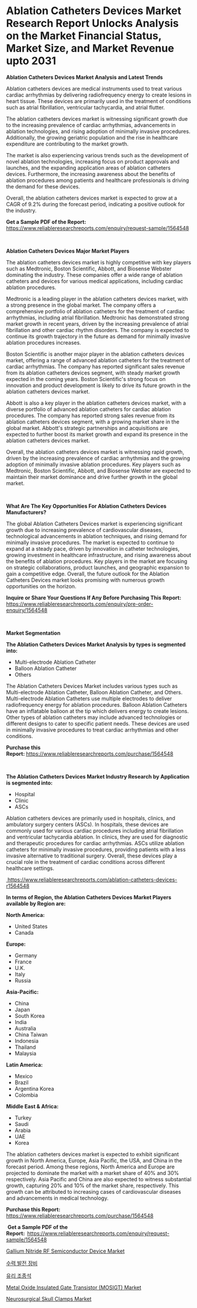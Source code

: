 <p><h1>Ablation Catheters Devices Market Research Report Unlocks Analysis on the Market Financial Status, Market Size, and Market Revenue upto 2031</h1></p><p><strong>Ablation Catheters Devices Market Analysis and Latest Trends</strong></p>
<p><p>Ablation catheters devices are medical instruments used to treat various cardiac arrhythmias by delivering radiofrequency energy to create lesions in heart tissue. These devices are primarily used in the treatment of conditions such as atrial fibrillation, ventricular tachycardia, and atrial flutter.</p><p>The ablation catheters devices market is witnessing significant growth due to the increasing prevalence of cardiac arrhythmias, advancements in ablation technologies, and rising adoption of minimally invasive procedures. Additionally, the growing geriatric population and the rise in healthcare expenditure are contributing to the market growth.</p><p>The market is also experiencing various trends such as the development of novel ablation technologies, increasing focus on product approvals and launches, and the expanding application areas of ablation catheters devices. Furthermore, the increasing awareness about the benefits of ablation procedures among patients and healthcare professionals is driving the demand for these devices.</p><p>Overall, the ablation catheters devices market is expected to grow at a CAGR of 9.2% during the forecast period, indicating a positive outlook for the industry.</p></p>
<p><strong>Get a Sample PDF of the Report:&nbsp;</strong> <a href="https://www.reliableresearchreports.com/enquiry/request-sample/1564548">https://www.reliableresearchreports.com/enquiry/request-sample/1564548</a></p>
<p>&nbsp;</p>
<p><strong>Ablation Catheters Devices Major Market Players</strong></p>
<p><p>The ablation catheters devices market is highly competitive with key players such as Medtronic, Boston Scientific, Abbott, and Biosense Webster dominating the industry. These companies offer a wide range of ablation catheters and devices for various medical applications, including cardiac ablation procedures.</p><p>Medtronic is a leading player in the ablation catheters devices market, with a strong presence in the global market. The company offers a comprehensive portfolio of ablation catheters for the treatment of cardiac arrhythmias, including atrial fibrillation. Medtronic has demonstrated strong market growth in recent years, driven by the increasing prevalence of atrial fibrillation and other cardiac rhythm disorders. The company is expected to continue its growth trajectory in the future as demand for minimally invasive ablation procedures increases.</p><p>Boston Scientific is another major player in the ablation catheters devices market, offering a range of advanced ablation catheters for the treatment of cardiac arrhythmias. The company has reported significant sales revenue from its ablation catheters devices segment, with steady market growth expected in the coming years. Boston Scientific's strong focus on innovation and product development is likely to drive its future growth in the ablation catheters devices market.</p><p>Abbott is also a key player in the ablation catheters devices market, with a diverse portfolio of advanced ablation catheters for cardiac ablation procedures. The company has reported strong sales revenue from its ablation catheters devices segment, with a growing market share in the global market. Abbott's strategic partnerships and acquisitions are expected to further boost its market growth and expand its presence in the ablation catheters devices market.</p><p>Overall, the ablation catheters devices market is witnessing rapid growth, driven by the increasing prevalence of cardiac arrhythmias and the growing adoption of minimally invasive ablation procedures. Key players such as Medtronic, Boston Scientific, Abbott, and Biosense Webster are expected to maintain their market dominance and drive further growth in the global market.</p></p>
<p>&nbsp;</p>
<p><strong>What Are The Key Opportunities For Ablation Catheters Devices Manufacturers?</strong></p>
<p><p>The global Ablation Catheters Devices market is experiencing significant growth due to increasing prevalence of cardiovascular diseases, technological advancements in ablation techniques, and rising demand for minimally invasive procedures. The market is expected to continue to expand at a steady pace, driven by innovation in catheter technologies, growing investment in healthcare infrastructure, and rising awareness about the benefits of ablation procedures. Key players in the market are focusing on strategic collaborations, product launches, and geographic expansion to gain a competitive edge. Overall, the future outlook for the Ablation Catheters Devices market looks promising with numerous growth opportunities on the horizon.</p></p>
<p><strong>Inquire or Share Your Questions If Any Before Purchasing This Report:</strong> <a href="https://www.reliableresearchreports.com/enquiry/pre-order-enquiry/1564548">https://www.reliableresearchreports.com/enquiry/pre-order-enquiry/1564548</a></p>
<p>&nbsp;</p>
<p><strong>Market Segmentation</strong></p>
<p><strong>The Ablation Catheters Devices Market Analysis by types is segmented into:</strong></p>
<p><ul><li>Multi-electrode Ablation Catheter</li><li>Balloon Ablation Catheter</li><li>Others</li></ul></p>
<p><p>The Ablation Catheters Devices Market includes various types such as Multi-electrode Ablation Catheter, Balloon Ablation Catheter, and Others. Multi-electrode Ablation Catheters use multiple electrodes to deliver radiofrequency energy for ablation procedures. Balloon Ablation Catheters have an inflatable balloon at the tip which delivers energy to create lesions. Other types of ablation catheters may include advanced technologies or different designs to cater to specific patient needs. These devices are used in minimally invasive procedures to treat cardiac arrhythmias and other conditions.</p></p>
<p><strong>Purchase this Report:&nbsp;</strong><a href="https://www.reliableresearchreports.com/purchase/1564548">https://www.reliableresearchreports.com/purchase/1564548</a></p>
<p>&nbsp;</p>
<p><strong>The Ablation Catheters Devices Market Industry Research by Application is segmented into:</strong></p>
<p><ul><li>Hospital</li><li>Clinic</li><li>ASCs</li></ul></p>
<p><p>Ablation catheters devices are primarily used in hospitals, clinics, and ambulatory surgery centers (ASCs). In hospitals, these devices are commonly used for various cardiac procedures including atrial fibrillation and ventricular tachycardia ablation. In clinics, they are used for diagnostic and therapeutic procedures for cardiac arrhythmias. ASCs utilize ablation catheters for minimally invasive procedures, providing patients with a less invasive alternative to traditional surgery. Overall, these devices play a crucial role in the treatment of cardiac conditions across different healthcare settings.</p></p>
<p><a href="https://www.reliableresearchreports.com/ablation-catheters-devices-r1564548">&nbsp;https://www.reliableresearchreports.com/ablation-catheters-devices-r1564548</a></p>
<p><strong>In terms of Region, the Ablation Catheters Devices Market Players available by Region are:</strong></p>
<p>
    <p> <strong> North America: </strong>
        <ul>
            <li>United States</li>
            <li>Canada</li>
        </ul>
        </p> 
    <p> <strong> Europe: </strong>
        <ul>
            <li>Germany</li>
            <li>France</li>
            <li>U.K.</li>
            <li>Italy</li>
            <li>Russia</li>
        </ul>
        </p> 
    <p> <strong> Asia-Pacific: </strong>
        <ul>
            <li>China</li>
            <li>Japan</li>
            <li>South Korea</li>
            <li>India</li>
            <li>Australia</li>
            <li>China Taiwan</li>
            <li>Indonesia</li>
            <li>Thailand</li>
            <li>Malaysia</li>
        </ul>
        </p> 
    <p> <strong> Latin America: </strong>
        <ul>
            <li>Mexico</li>
            <li>Brazil</li>
            <li>Argentina Korea</li>
            <li>Colombia</li>
        </ul>
        </p> 
    <p> <strong> Middle East & Africa: </strong>
        <ul>
            <li>Turkey</li>
            <li>Saudi</li>
            <li>Arabia</li>
            <li>UAE</li>
            <li>Korea</li>
        </ul>
    </p>
    </p>
<p><p>The ablation catheters devices market is expected to exhibit significant growth in North America, Europe, Asia Pacific, the USA, and China in the forecast period. Among these regions, North America and Europe are projected to dominate the market with a market share of 40% and 30% respectively. Asia Pacific and China are also expected to witness substantial growth, capturing 20% and 10% of the market share, respectively. This growth can be attributed to increasing cases of cardiovascular diseases and advancements in medical technology.</p></p>
<p><strong>Purchase this Report: </strong><a href="https://www.reliableresearchreports.com/purchase/1564548">https://www.reliableresearchreports.com/purchase/1564548</a></p>
<p>&nbsp;<strong>Get a Sample PDF of the Report:&nbsp;&nbsp;</strong><a href="https://www.reliableresearchreports.com/enquiry/request-sample/1564548">https://www.reliableresearchreports.com/enquiry/request-sample/1564548</a></p>
<p><strong></strong></p>
<p><p><a href="https://medium.com/@audieyost/gallium-nitride-rf-semiconductor-device-market-global-market-insights-and-sales-trends-2024-to-7c5001f35ea7">Gallium Nitride RF Semiconductor Device Market</a></p><p><a href="https://github.com/amuji413411/Market-Research-Report-List-2/blob/main/495910876027.md">수력 발전 장비</a></p><p><a href="https://github.com/risastia4/Market-Research-Report-List-2/blob/main/616203176028.md">유리 조종석</a></p><p><a href="https://medium.com/@caseyee25/metal-oxide-insulated-gate-transistor-mosigt-market-size-share-analysis-growth-trends-a11363a8caf3">Metal Oxide Insulated Gate Transistor (MOSIGT) Market</a></p><p><a href="https://github.com/amayrani15moore/Market-Research-Report-List-1/blob/main/neurosurgical-skull-clamps-market.md">Neurosurgical Skull Clamps Market</a></p></p>